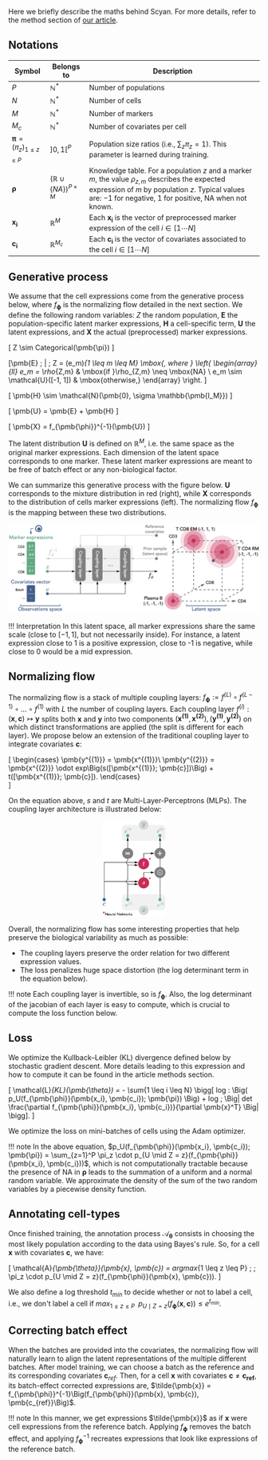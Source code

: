 Here we briefly describe the maths behind Scyan. For more details, refer to the method section of [our article](https://doi.org/10.1093/bib/bbad260).

## Notations

| Symbol      | Belongs to | Description                          |
| ----------- | -----------|------------------------------------ |
| $P$ | $\mathbb{N}^*$ | Number of populations  |
| $N$ | $\mathbb{N}^*$ | Number of cells |
| $M$ | $\mathbb{N}^*$ | Number of markers |
| $M_{c}$ | $\mathbb{N}^*$ | Number of covariates per cell |
| $\pmb{\pi} = (\pi_z)_{1 \leq z \leq P}$ | $]0, 1[^P$ | Population size ratios (i.e., $\sum_z \pi_z = 1$). This parameter is learned during training. |
| $\pmb{\rho}$ | $(\mathbb{R} \cup \{NA\})^{P \times M}$ | Knowledge table. For a population $z$ and a marker $m$, the value $\rho_{z,m}$ describes the expected expression of $m$ by population $z$. Typical values are: $-1$ for negative, $1$ for positive, NA when not known. | 
| $\pmb{x_i}$ | $\mathbb{R}^M$ | Each $\pmb{x_i}$ is the vector of preprocessed marker expression of the cell $i \in [1\cdots N]$|
| $\pmb{c_i}$ | $\mathbb{R}^{M_c}$ | Each $\pmb{c_i}$ is the vector of covariates associated to the cell $i \in [1\cdots N]$|

## Generative process

We assume that the cell expressions come from the generative process below, where $f_{\pmb{\phi}}$ is the normalizing flow detailed in the next section. We define the following random variables: $Z$ the random population, $\pmb{E}$ the population-specific latent marker expressions, $\pmb{H}$ a cell-specific term, $\pmb{U}$ the latent expressions, and $\pmb{X}$ the actual (preprocessed) marker expressions.

\[
    Z \sim Categorical(\pmb{\pi})
\]

\[\pmb{E} \; | \; Z = (e_m)_{1 \leq m \leq M} \mbox{, where }
        \left\{
            \begin{array}{ll}
                e_m = \rho_{Z,m} & \mbox{if }\rho_{Z,m} \neq \mbox{NA} \\
                e_m \sim \mathcal{U}([-1, 1]) & \mbox{otherwise,}
            \end{array}
        \right.
\]

\[
    \pmb{H} \sim \mathcal{N}(\pmb{0}, \sigma \mathbb{\pmb{I_M}})
\]

\[
    \pmb{U} = \pmb{E} + \pmb{H}
\]

\[
    \pmb{X} = f_{\pmb{\phi}}^{-1}(\pmb{U})
\]

The latent distribution $\pmb{U}$ is defined on $\mathbb{R}^M$, i.e. the same space as the original marker expressions. Each dimension of the latent space corresponds to one marker. These latent marker expressions are meant to be free of batch effect or any non-biological factor.

We can summarize this generative process with the figure below. $\pmb{U}$ corresponds to the mixture distribution in red (right), while $\pmb{X}$ corresponds to the distribution of cells marker expressions (left). The normalizing flow $f_{\pmb{\phi}}$ is the mapping between these two distributions.

<p align="center">
  <img src="../assets/overview_b.png" alt="scyan_overview_b" />
</p>

!!! Interpretation
    In this latent space, all marker expressions share the same scale (close to $[-1, 1]$, but not necessarily inside). For instance, a latent expression close to 1 is a positive expression, close to -1 is negative, while close to 0 would be a mid expression.
## Normalizing flow

The normalizing flow is a stack of multiple coupling layers: $f_{\pmb{\phi}} := f^{(L)} \circ f^{(L-1)} \circ \dots \circ f^{(1)}$ with $L$ the number of coupling layers. Each coupling layer $f^{(i)}: (\pmb{x}, \pmb{c}) \mapsto \pmb{y}$ splits both $\pmb{x}$ and $\pmb{y}$ into two components $(\pmb{x^{(1)}}, \pmb{x^{(2)}}), (\pmb{y^{(1)}}, \pmb{y^{(2)}})$ on which distinct transformations are applied (the split is different for each layer). We propose below an extension of the traditional coupling layer to integrate covariates $\pmb{c}$:

\[
    \begin{cases}
      \pmb{y^{(1)}} = \pmb{x^{(1)}}\\
      \pmb{y^{(2)}} = \pmb{x^{(2)}} \odot exp\Big(s([\pmb{x^{(1)}}; \pmb{c}])\Big) + t([\pmb{x^{(1)}}; \pmb{c}]).
    \end{cases}  
\]

On the equation above, $s$ and $t$ are Multi-Layer-Perceptrons (MLPs). The coupling layer architecture is illustrated below:

<p align="center">
  <img src="../assets/overview_c.png" alt="scyan_overview_c" width="25%"/>
</p>

Overall, the normalizing flow has some interesting properties that help preserve the biological variability as much as possible:

- The coupling layers preserve the order relation for two different expression values.
- The loss penalizes huge space distortion (the log determinant term in the equation below).

!!! note
    Each coupling layer is invertible, so is $f_{\pmb{\phi}}$. Also, the log determinant of the jacobian of each layer is easy to compute, which is crucial to compute the loss function below.

## Loss
We optimize the Kullback–Leibler (KL) divergence defined below by stochastic gradient descent. More details leading to this expression and how to compute it can be found in the article methods section.

\[
    \mathcal{L}_{KL}(\pmb{\theta}) = - \sum_{1 \leq i \leq N} \bigg[ log \: \Big( p_U(f_{\pmb{\phi}}(\pmb{x_i}, \pmb{c_i}); \pmb{\pi}) \Big) + log \;  \Big| det \frac{\partial f_{\pmb{\phi}}(\pmb{x_i}, \pmb{c_i})}{\partial \pmb{x}^T} \Big| \bigg].
\]

We optimize the loss on mini-batches of cells using the Adam optimizer.

!!! note
    In the above equation, $p_U(f_{\pmb{\phi}}(\pmb{x_i}, \pmb{c_i}); \pmb{\pi}) = \sum_{z=1}^P \pi_z \cdot p_{U \mid Z = z}(f_{\pmb{\phi}}(\pmb{x_i}, \pmb{c_i}))$, which is not computationally tractable because the presence of NA in $\pmb{\rho}$ leads to the summation of a uniform and a normal random variable. We approximate the density of the sum of the two random variables by a piecewise density function.

## Annotating cell-types
Once finished training, the annotation process $\mathcal{A}_{\pmb{\theta}}$ consists in choosing the most likely population according to the data using Bayes's rule. So, for a cell $\pmb{x}$ with covariates $\pmb{c}$, we have:

\[
    \mathcal{A}_{\pmb{\theta}}(\pmb{x}, \pmb{c}) = argmax_{1 \leq z \leq P} \; \; \pi_z \cdot p_{U \mid Z = z}(f_{\pmb{\phi}}(\pmb{x}, \pmb{c})).
\]

We also define a log threshold $t_{min}$ to decide whether or not to label a cell, i.e., we don't label a cell if $max_{1 \leq z \leq P} \; \; p_{U \mid Z = z}(f_{\pmb{\phi}}(\pmb{x}, \pmb{c})) \leq e^{t_{min}}$.

## Correcting batch effect

When the batches are provided into the covariates, the normalizing flow will naturally learn to align the latent representations of the multiple different batches. After model training, we can choose a batch as the reference and its corresponding covariates $\pmb{c}_{ref}$. Then, for a cell $\pmb{x}$ with covariates $\pmb{c} \neq \pmb{c_{ref}}$, its batch-effect corrected expressions are, $\tilde{\pmb{x}} = f_{\pmb{\phi}}^{-1}\Big(f_{\pmb{\phi}}(\pmb{x}, \pmb{c}), \pmb{c_{ref}}\Big)$.

!!! note
    In this manner, we get expressions $\tilde{\pmb{x}}$ as if $\pmb{x}$ were cell expressions from the reference batch. Applying $f_{\pmb{\phi}}$ removes the batch effect, and applying $f_{\pmb{\phi}}^{-1}$ recreates expressions that look like expressions of the reference batch.